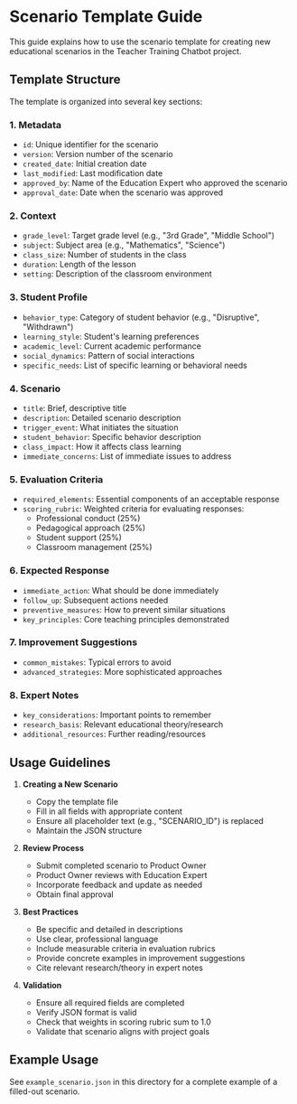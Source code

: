 # Scenario Template Guide

This guide explains how to use the scenario template for creating new educational scenarios in the Teacher Training Chatbot project.

## Template Structure

The template is organized into several key sections:

### 1. Metadata
- `id`: Unique identifier for the scenario
- `version`: Version number of the scenario
- `created_date`: Initial creation date
- `last_modified`: Last modification date
- `approved_by`: Name of the Education Expert who approved the scenario
- `approval_date`: Date when the scenario was approved

### 2. Context
- `grade_level`: Target grade level (e.g., "3rd Grade", "Middle School")
- `subject`: Subject area (e.g., "Mathematics", "Science")
- `class_size`: Number of students in the class
- `duration`: Length of the lesson
- `setting`: Description of the classroom environment

### 3. Student Profile
- `behavior_type`: Category of student behavior (e.g., "Disruptive", "Withdrawn")
- `learning_style`: Student's learning preferences
- `academic_level`: Current academic performance
- `social_dynamics`: Pattern of social interactions
- `specific_needs`: List of specific learning or behavioral needs

### 4. Scenario
- `title`: Brief, descriptive title
- `description`: Detailed scenario description
- `trigger_event`: What initiates the situation
- `student_behavior`: Specific behavior description
- `class_impact`: How it affects class learning
- `immediate_concerns`: List of immediate issues to address

### 5. Evaluation Criteria
- `required_elements`: Essential components of an acceptable response
- `scoring_rubric`: Weighted criteria for evaluating responses:
  - Professional conduct (25%)
  - Pedagogical approach (25%)
  - Student support (25%)
  - Classroom management (25%)

### 6. Expected Response
- `immediate_action`: What should be done immediately
- `follow_up`: Subsequent actions needed
- `preventive_measures`: How to prevent similar situations
- `key_principles`: Core teaching principles demonstrated

### 7. Improvement Suggestions
- `common_mistakes`: Typical errors to avoid
- `advanced_strategies`: More sophisticated approaches

### 8. Expert Notes
- `key_considerations`: Important points to remember
- `research_basis`: Relevant educational theory/research
- `additional_resources`: Further reading/resources

## Usage Guidelines

1. **Creating a New Scenario**
   - Copy the template file
   - Fill in all fields with appropriate content
   - Ensure all placeholder text (e.g., "SCENARIO_ID") is replaced
   - Maintain the JSON structure

2. **Review Process**
   - Submit completed scenario to Product Owner
   - Product Owner reviews with Education Expert
   - Incorporate feedback and update as needed
   - Obtain final approval

3. **Best Practices**
   - Be specific and detailed in descriptions
   - Use clear, professional language
   - Include measurable criteria in evaluation rubrics
   - Provide concrete examples in improvement suggestions
   - Cite relevant research/theory in expert notes

4. **Validation**
   - Ensure all required fields are completed
   - Verify JSON format is valid
   - Check that weights in scoring rubric sum to 1.0
   - Validate that scenario aligns with project goals

## Example Usage

See `example_scenario.json` in this directory for a complete example of a filled-out scenario. 